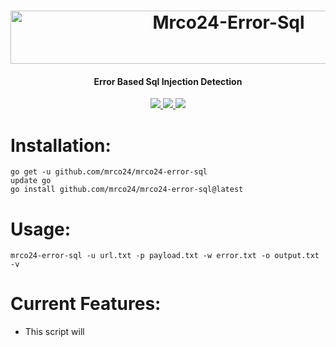 <h1 align="center">
<a href="https://cooltext.com"><img src="https://images.cooltext.com/5678557.png" width="682" height="85" alt="Mrco24-Error-Sql" /></a>
</h1>
<h4 align="center">Error Based Sql Injection Detection</h4>
<p align="center">
  <a href="https://github.com/mrco24/mrco24-error-sql">
    <img src="https://img.shields.io/badge/Mrco24-_Error_Based_Sql_Injection_Detection-green">
  </a>
   <a href="https://github.com/mrco24/mrco24-error-sql">
    <img src="https://img.shields.io/static/v1?label=Update&message=V1.0&color=green">
  </a>
  <a href="https://twitter.com/mrco24">
      <img src="https://img.shields.io/twitter/follow/mrco24?style=social">
  </a>
</p>

# Installation:
```
go get -u github.com/mrco24/mrco24-error-sql
update go
go install github.com/mrco24/mrco24-error-sql@latest
```
# Usage:
```
mrco24-error-sql -u url.txt -p payload.txt -w error.txt -o output.txt -v
```
# Current Features:
- This script will
